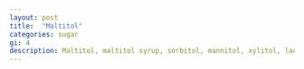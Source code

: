 ```yaml
---
layout: post
title:  "Maltitol"
categories: sugar
gi: 4
description: Maltitol, maltitol syrup, sorbitol, mannitol, xylitol, lactitol, lakantol, erythritol, and isomalt are all sugar alcohols. These products are often used in “sugar free” products although they are not entirely calorie free. They often cause digestive distress such as gas, bloating, and diarrhea.
---
```


